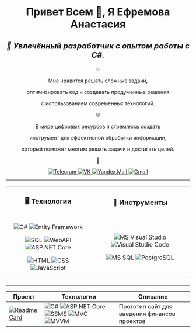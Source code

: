 <h1 align="center">Привет Всем 👋, Я Ефремова Анастасия</h1> 

<div align="center">
  <h2>
    <i>🌟 Увлечённый разработчик с опытом работы с C#.</i>
  </h2>
</div>

<div align="center">
  <p>✨</p>
  <p>Мне нравится решать сложные задачи,</p>  
  <p>оптимизировать код и создавать продуманные решения</p> 
  <p>с использованием современных технологий.</p>

  <p>🌐</p>
  <p>В мире цифровых ресурсов я стремлюсь создать</p>  
  <p>инструмент для эффективной обработки информации,</p>  
  <p>который поможет многим решать задачи и достигать целей.</p>

  <p>📲</p>
</div>

<p align="center">
  <a href="https://t.me/Kamilayza" target="_blank">
    <img src="https://img.shields.io/badge/Telegram-2CA5E0?style=for-the-badge&logo=telegram&logoColor=white" alt="Telegram">
  </a>
  <a href="https://vk.com/anas_efr" target="_blank">
    <img src="https://img.shields.io/badge/VK-4A76A8?style=for-the-badge&logo=vk&logoColor=white" alt="VK">
  </a>
  <a href="mailto:KamillaYesa@yandex.ru" target="_blank">
    <img src="https://img.shields.io/badge/Yandex.Mail-FFCC00?style=for-the-badge&logo=yandex&logoColor=black" alt="Yandex.Mail">
  </a>
  <a href="mailto:efremova0anastasia0serg0@gmail.com" target="_blank">
    <img src="https://img.shields.io/badge/Gmail-EA4335?style=for-the-badge&logo=gmail&logoColor=white" alt="Gmail">
  </a>
</p>

<hr/>

<table align="center">
  <tr>
    <td align="center">
      <h3>🖥️ Технологии</h3>
    </td>
    <td align="center">
      <h3>🔧 Инструменты</h3>
    </td>
  </tr>
  <tr>
    <td>
      <p align="center">
        <img src="https://img.shields.io/badge/C%23-239120?style=for-the-badge&labelColor=239120&color=239120&logoColor=white&logo=c-sharp" alt="C#">
        <img src="https://img.shields.io/badge/Entity%20Framework-7A2A35?style=for-the-badge&labelColor=7A2A35&color=7A2A35&logoColor=white&logo=dotnet" alt="Entity Framework">
      </p>
      <p align="center">
        <img src="https://img.shields.io/badge/SQL-003B57?style=for-the-badge&labelColor=003B57&color=003B57&logoColor=white&logo=postgresql" alt="SQL">
        <img src="https://img.shields.io/badge/WebAPI-512BD4?style=for-the-badge&labelColor=512BD4&color=512BD4&logoColor=white&logo=.net" alt="WebAPI">
        <img src="https://img.shields.io/badge/ASP.NET%20Core-512BD4?style=for-the-badge&labelColor=512BD4&color=512BD4&logoColor=white&logo=.net" alt="ASP.NET Core">
      </p>
      <p align="center">
        <img src="https://img.shields.io/badge/HTML-E34F26?style=for-the-badge&labelColor=E34F26&color=E34F26&logoColor=white&logo=html5" alt="HTML">
        <img src="https://img.shields.io/badge/CSS-1572B6?style=for-the-badge&labelColor=1572B6&color=1572B6&logoColor=white&logo=css3" alt="CSS">
        <img src="https://img.shields.io/badge/JavaScript-F7DF1E?style=for-the-badge&labelColor=F7DF1E&color=F7DF1E&logoColor=black&logo=javascript" alt="JavaScript">
      </p>
    </td>
    <td>
      <p align="center">
        <img src="https://img.shields.io/badge/MS%20Visual%20Studio-5C2D91?style=for-the-badge&labelColor=5C2D91&color=5C2D91&logoColor=white&logo=visualstudio" alt="MS Visual Studio">
        <img src="https://img.shields.io/badge/VS%20Code-007ACC?style=for-the-badge&labelColor=007ACC&color=007ACC&logoColor=white&logo=visual-studio-code" alt="Visual Studio Code">
      </p>
      <p align="center">
        <img src="https://img.shields.io/badge/MS%20SQL-CC2927?style=for-the-badge&labelColor=CC2927&color=CC2927&logoColor=white&logo=microsoft-sql-server" alt="MS SQL">
        <img src="https://img.shields.io/badge/PostgreSQL-4169E1?style=for-the-badge&labelColor=4169E1&color=4169E1&logoColor=white&logo=postgresql" alt="PostgreSQL">
      </p>
    </td>
  </tr>
</table>

<hr/>

<!--
<table>
    <tr>
        <th>Проект</th>
        <th>Технологии</th>
        <th>Описание</th>
    </tr>
    <tr>
        <td>
            [![Readme Card](https://github-readme-stats.vercel.app/api/pin/?username=Anastasiya8Efremova&repo=VisiMonePlan&theme=gotham)](https://github.com/Anastasiya8Efremova/VisiMonePlan)
        </td>
        <td>
            <img src="https://img.shields.io/badge/C%23-239120?style=flat&logo=c-sharp&logoColor=white" alt="C#">
            <img src="https://img.shields.io/badge/ASP.NET%20Core-5C2D91?style=flat&logo=dotnet&logoColor=white" alt="ASP.NET Core">
            <img src="https://img.shields.io/badge/SSMS-CC2927?style=flat&logo=microsoft-sql-server&logoColor=white" alt="SSMS">
            <img src="https://img.shields.io/badge/MVC-5C2D91?style=flat&logo=dotnet&logoColor=white" alt="MVC">
            <img src="https://img.shields.io/badge/MVVM-2C3E50?style=flat" alt="MVVM">
        </td>
        <td>Прототип сайт для введения финансов проектов</td>
    </tr>
</table>
-->

| Проект | Технологии | Описание |
|--------|------------|----------|
| [![Readme Card](https://github-readme-stats.vercel.app/api/pin/?username=Anastasiya8Efremova&repo=VisiMonePlan&theme=gotham)](https://github.com/Anastasiya8Efremova/VisiMonePlan) | <img src="https://img.shields.io/badge/C%23-239120?style=flat&logo=c-sharp&logoColor=white" alt="C#"> <img src="https://img.shields.io/badge/ASP.NET%20Core-5C2D91?style=flat&logo=dotnet&logoColor=white" alt="ASP.NET Core"> <img src="https://img.shields.io/badge/SSMS-CC2927?style=flat&logo=microsoft-sql-server&logoColor=white" alt="SSMS"> <img src="https://img.shields.io/badge/MVC-5C2D91?style=flat&logo=dotnet&logoColor=white" alt="MVC"> <img src="https://img.shields.io/badge/MVVM-2C3E50?style=flat" alt="MVVM"> | Прототип сайт для введения финансов проектов |




<!--
<hr/>

[![Readme Card](https://github-readme-stats.vercel.app/api/pin/?username=Anastasiya8Efremova&repo=VisiMonePlan&theme=city_lights)](https://github.com/Anastasiya8Efremova/VisiMonePlan)
[![Readme Card](https://github-readme-stats.vercel.app/api/pin/?username=Anastasiya8Efremova&repo=VisiMonePlan&theme=github_dark)](https://github.com/Anastasiya8Efremova/VisiMonePlan)
[![Readme Card](https://github-readme-stats.vercel.app/api/pin/?username=Anastasiya8Efremova&repo=VisiMonePlan&theme=gotham)](https://github.com/Anastasiya8Efremova/VisiMonePlan)
[![Readme Card](https://github-readme-stats.vercel.app/api/pin/?username=Anastasiya8Efremova&repo=VisiMonePlan&theme=transparent)](https://github.com/Anastasiya8Efremova/VisiMonePlan)
-->


<!--

  <a href="https://www.python.org/" target="_blank">
    <img src="https://img.shields.io/badge/Python-3776AB?style=for-the-badge&logo=python&logoColor=white" alt="Python">
  </a>
  <a href="https://www.javascript.com/" target="_blank">
    <img src="https://img.shields.io/badge/JavaScript-F7DF1E?style=for-the-badge&logo=javascript&logoColor=black" alt="JavaScript">
  </a>

![Top Langs](https://github-readme-stats.vercel.app/api/top-langs/?username=Anastasiya8Efremova&layout=compact)
![Top Langs](https://github-readme-stats.vercel.app/api/top-langs/?username=Anastasiya8Efremova&hide_progress=true)

**Anastasiya8Efremova/Anastasiya8Efremova** is a ✨ _special_ ✨ repository because its `README.md` (this file) appears on your GitHub profile.

Here are some ideas to get you started:

- 🔭 I’m currently working on ...
- 🌱 I’m currently learning ...
- 👯 I’m looking to collaborate on ...
- 🤔 I’m looking for help with ...
- 💬 Ask me about ...
- 📫 How to reach me: ...
- 😄 Pronouns: ...
- ⚡ Fun fact: ...
-->
